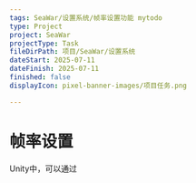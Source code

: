 ```yaml
---
tags: SeaWar/设置系统/帧率设置功能 mytodo
type: Project
project: SeaWar
projectType: Task
fileDirPath: 项目/SeaWar/设置系统
dateStart: 2025-07-11
dateFinish: 2025-07-11
finished: false
displayIcon: pixel-banner-images/项目任务.png

---
```

# 帧率设置
Unity中，可以通过




